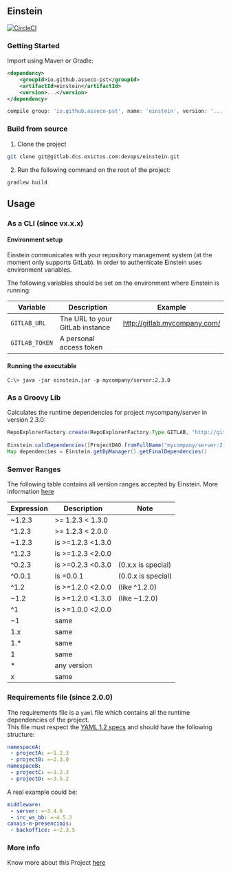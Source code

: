 ## Einstein

[![CircleCI](https://circleci.com/gh/asseco-pst/einstein/tree/develop.svg?style=svg)](https://circleci.com/gh/asseco-pst/einstein/tree/develop)

### Getting Started

Import using Maven or Gradle:

```xml
<dependency>
    <groupId>io.github.asseco-pst</groupId>
    <artifactId>einstein</artifactId>
    <version>...</version>
</dependency>
```

```groovy
compile group: 'io.github.asseco-pst', name: 'einstein', version: '...'
```

### Build from source
1. Clone the project
```sh
git clone git@gitlab.dcs.exictos.com:devops/einstein.git
```

2. Run the following command on the root of the project:
```sh
gradlew build
```

## Usage

### As a CLI (since vx.x.x)

#### Environment setup
Einstein communicates with your repository management system (at the moment only supports GitLab). In order to authenticate
Einstein uses environment variables.

The following variables should be set on the environment where Einstein is running:

|Variable|Description|Example|
|--------|-----------|-------|
|`GITLAB_URL`|The URL to your GitLab instance|http://gitlab.mycompany.com/|
|`GITLAB_TOKEN`|A personal access token||

#### Running the executable

```console
C:\> java -jar einstein.jar -p mycompany/server:2.3.0
```

### As a Groovy Lib

Calculates the runtime dependencies for project mycompany/server in version 2.3.0:
```groovy
RepoExplorerFactory.create(RepoExplorerFactory.Type.GITLAB, "http://gitlab.mycompany.com", "xFM4rFpdsocmoDa=")
 
Einstein.calcDependencies([ProjectDAO.fromFullName("mycompany/server:2.3.0")])
Map dependencies = Einstein.getDpManager().getFinalDependencies()
```

### Semver Ranges

The following table contains all version ranges accepted by Einstein. More information [here](https://devhints.io/semver)

|Expression|Description|Note|
|----------|-----------|----|
|~1.2.3|>= 1.2.3 < 1.3.0||
|^1.2.3|>= 1.2.3 < 2.0.0||
|~1.2.3|is >=1.2.3 <1.3.0||
|^1.2.3|is >=1.2.3 <2.0.0||
|^0.2.3|is >=0.2.3 <0.3.0|(0.x.x is special)|
|^0.0.1|is =0.0.1|(0.0.x is special)|
|^1.2|is >=1.2.0 <2.0.0|(like ^1.2.0)|
|~1.2|is >=1.2.0 <1.3.0|(like ~1.2.0)|
|^1|is >=1.0.0 <2.0.0||
|~1|same||
|1.x|same||
|1.*|same||
|1|same||
|*|any version||
|x|same||

### Requirements file (since 2.0.0)

The requirements file is a `yaml` file which contains all the runtime dependencies of the project.  
This file must respect the [YAML 1.2 specs](https://yaml.org/spec/1.2/spec.html) and should have the following structure:

```yaml
namespaceA:
 - projectA: =~1.2.3
 - projectB: =~2.3.0
namespaceB:
 - projectC: =~3.2.3
 - projectD: =~3.5.2
```

A real example could be:
```yaml
middleware:
 - server: =~3.4.6
 - irc_ws_bb: =~4.5.3
canais-n-presenciais:
 - backoffice: =~2.3.5
```

### More info

Know more about this Project [here](https://confluence.pst.asseco.com/display/CHAN/Einstein)
